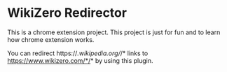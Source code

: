 WikiZero Redirector
====================
This is a chrome extension project. This project is just for fun and to learn how chrome extension works.

You can redirect https://*.wikipedia.org/*/* links to https://www.wikizero.com/*/* by using this plugin.
